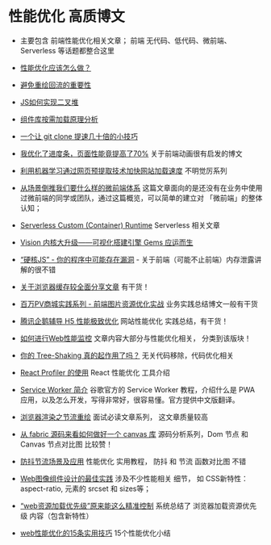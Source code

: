 # 性能优化 高质博文
* 主要包含 前端性能优化相关文章； 前端 无代码、低代码、微前端、 Serverless 等话题都整合这里

* [性能优化应该怎么做？](https://mp.weixin.qq.com/s/D4DcO0yxF43XsoM9kKBi5w)
* [避免重绘回流的重要性](https://juejin.cn/post/6953029989306466317#heading-0)
* [JS如何实现二叉堆](https://www.zoo.team/article/binary-heap-with-js)
* [组件库按需加载原理分析](https://mp.weixin.qq.com/s/ty4IUtLlTgxdc8-7_UGyiQ)
* [一个让 git clone 提速几十倍的小技巧](https://mp.weixin.qq.com/s/2Eyg9ExBWicBwuQq5VoGug)
* [我优化了进度条，页面性能竟提高了70%](https://mp.weixin.qq.com/s/yk7llzupEwkKdMwwGeenzQ) 关于前端动画很有启发的博文
* [利用机器学习通过网页预提取技术加快网站加载速度](https://mp.weixin.qq.com/s/S1Yg6wiYkK2lN-5aTp2dqQ) 不明觉厉系列
* [从场景倒推我们要什么样的微前端体系](https://mp.weixin.qq.com/s/Xb-P9ubzrXGmtTE8xhK8TQ) 这篇文章面向的是还没有在业务中使用过微前端的同学或团队，通过这篇概览，可以简单的建立对 「微前端」的整体认知；
* [Serverless Custom (Container) Runtime](https://mp.weixin.qq.com/s/AinmCj3iJEkP4Fwq5mSTQw) Serverless 相关文章
* [Vision 内核大升级——可视化搭建引擎 Gems 应运而生](https://mp.weixin.qq.com/s/iwYN4a_YNosyjTGBodCm9Q)
* [“硬核JS” - 你的程序中可能存在漏洞](https://juejin.cn/post/6984188410659340324) - 关于前端（可能不止前端）内存泄露讲解的很不错
* [关于浏览器缓存较全面分享文章](https://www.yuque.com/docs/share/eab142fc-a0e0-432f-921a-eb0f8705dec4?#%20%E3%80%8A%E6%B5%8F%E8%A7%88%E5%99%A8%E7%BC%93%E5%AD%98%E3%80%8B) 有干货！
* [百万PV商城实践系列 - 前端图片资源优化实战](https://juejin.cn/post/6989751020255445005?from=main_page) 业务实践总结博文一般有干货
* [腾讯企鹅辅导 H5 性能极致优化](https://mp.weixin.qq.com/s/zJMM4SF7pc6LZPCsQfWOxw) 网站性能优化 实践总结，有干货！
* [如何进行Web性能监控](http://www.alloyteam.com/2020/01/14184/) 文章内容大部分与性能优化相关， 分类到该版块！
* [你的 Tree-Shaking 真的起作用了吗？](https://jishuin.proginn.com/p/763bfbd2de0d) 无关代码移除，代码优化相关
* [React Profiler 的使用](https://mp.weixin.qq.com/s/L9sSAR0iaoFSpMnzARfxcw) React 性能优化 工具介绍
* [Service Worker 简介](https://developers.google.com/web/fundamentals/primers/service-workers) 谷歌官方的 Service Worker 教程，介绍什么是 PWA 应用，以及怎么开发，写得非常好，很容易懂。官方提供中文版翻译。
* [浏览器渲染之节流重绘](https://mp.weixin.qq.com/s/EFwNP3EK8_D_azXEW-7WMA) 面试必读文章系列， 这文章质量较高
* [从 fabric 源码来看如何做好一个 canvas 库](https://mp.weixin.qq.com/s/OtKqeE0FnLLxHZUk02dj-w) 源码分析系列，Dom 节点 和 Canvas 节点对比图 比较赞！
* [防抖节流场景及应用](https://mp.weixin.qq.com/s/XzqwfdG4-whUaAxxnXITmg) 性能优化 实用教程， 防抖 和 节流 函数对比图 不错
* [Web图像组件设计的最佳实践](https://mp.weixin.qq.com/s/-T5107cpL_HsW-JP6LeHSg) 涉及不少性能相关 细节， 如 CSS新特性：aspect-ratio, <img>元素的 srcset 和 sizes等；
* [“web资源加载优先级”原来能这么精准控制](https://mp.weixin.qq.com/s/kaT3qAku86_ihSJA8oC0yQ) 系统总结了 浏览器加载资源优先级 内容（包含新特性）
* [web性能优化的15条实用技巧](https://mp.weixin.qq.com/s/9FwdceS1x96jLlU93kZBfw) 15个性能优化小结
